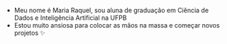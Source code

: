 - Meu nome é Maria Raquel, sou aluna de graduação em Ciência de Dados e Inteligência Artificial na UFPB
- Estou muito ansiosa para colocar as mãos na massa e começar novos projetos ✨
